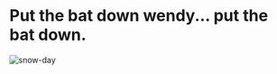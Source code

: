 # Put the bat down wendy... put the bat down.

![snow-day](http://www.scare-zone.com/wordpress/wp-content/uploads/2011/09/ShiningHotel2.jpg)
